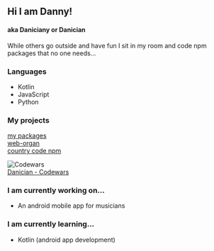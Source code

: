 ## Hi I am Danny!
#### aka Daniciany or Danician


While others go outside and have fun I sit in my room and code npm packages that no one needs... 

### Languages
- Kotlin
- JavaScript
- Python

### My projects
[my packages](https://www.npmjs.com/settings/danician/packages) <br>
[web-organ](https://web-organ.netlify.app/) <br>
[country code npm](https://coodes.netlify.app)

![Codewars](https://www.codewars.com/users/Danician/badges/large)<br>
[Danician - Codewars](https://www.codewars.com/users/Danician)

### I am currently working on...
- An android mobile app for musicians


### I am currently learning...
- Kotlin (android app development)

<!--
**Daniciany/Daniciany** is a ✨ _special_ ✨ repository because its `README.md` (this file) appears on your GitHub profile.

Here are some ideas to get you started:

- 🔭 I’m currently working on ...
- 🌱 I’m currently learning ...
- 👯 I’m looking to collaborate on ...
- 🤔 I’m looking for help with ...
- 💬 Ask me about ...
- 📫 How to reach me: ...
- 😄 Pronouns: ...
- ⚡ Fun fact: ...
-->
